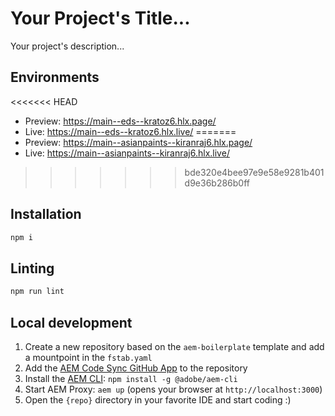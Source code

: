 # Your Project's Title...
Your project's description...

## Environments
<<<<<<< HEAD
- Preview: https://main--eds--kratoz6.hlx.page/
- Live: https://main--eds--kratoz6.hlx.live/
=======
- Preview: https://main--asianpaints--kiranraj6.hlx.page/
- Live: https://main--asianpaints--kiranraj6.hlx.live/
>>>>>>> bde320e4bee97e9e58e9281b401d9e36b286b0ff

## Installation

```sh
npm i
```

## Linting

```sh
npm run lint
```

## Local development

1. Create a new repository based on the `aem-boilerplate` template and add a mountpoint in the `fstab.yaml`
1. Add the [AEM Code Sync GitHub App](https://github.com/apps/aem-code-sync) to the repository
1. Install the [AEM CLI](https://github.com/adobe/aem-cli): `npm install -g @adobe/aem-cli`
1. Start AEM Proxy: `aem up` (opens your browser at `http://localhost:3000`)
1. Open the `{repo}` directory in your favorite IDE and start coding :)
